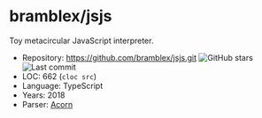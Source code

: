 # bramblex/jsjs

Toy metacircular JavaScript interpreter.

* Repository: https://github.com/bramblex/jsjs.git <img src="https://img.shields.io/github/stars/bramblex/jsjs?label=&style=flat-square" alt="GitHub stars" title="GitHub stars"><img src="https://img.shields.io/github/last-commit/bramblex/jsjs?label=&style=flat-square" alt="Last commit" title="Last commit">
* LOC:        662 (`cloc src`)
* Language:   TypeScript
* Years:      2018
* Parser:     [Acorn](acorn.md)
